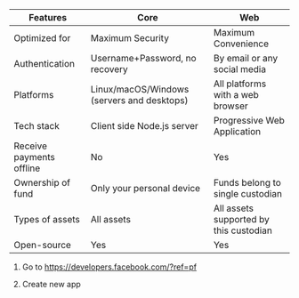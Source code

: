 | Features                 | Core                                       | Web                                    |
| ------------------------ | ------------------------------------------ | -------------------------------------- |
| Optimized for            | Maximum Security                           | Maximum Convenience                    |
| Authentication           | Username+Password, no recovery             | By email or any social media           |
| Platforms                | Linux/macOS/Windows (servers and desktops) | All platforms with a web browser       |
| Tech stack               | Client side Node.js server                 | Progressive Web Application            |
| Receive payments offline | No                                         | Yes                                    |
| Ownership of fund        | Only your personal device                  | Funds belong to single custodian       |
| Types of assets          | All assets                                 | All assets supported by this custodian |
| Open-source              | Yes                                        | Yes                                    |

1.  Go to https://developers.facebook.com/?ref=pf

2.  Create new app
